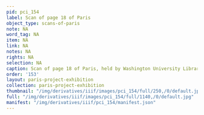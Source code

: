 ```yaml
---
pid: pci_154
label: Scan of page 18 of Paris
object_type: scans-of-paris
note: NA
word_tag: NA
item: NA
link: NA
notes: NA
rights: NA
selection: NA
caption: Scan of page 18 of Paris, held by Washington University Libraries
order: '153'
layout: paris-project-exhibition
collection: paris-project-exhibition
thumbnail: "/img/derivatives/iiif/images/pci_154/full/250,/0/default.jpg"
full: "/img/derivatives/iiif/images/pci_154/full/1140,/0/default.jpg"
manifest: "/img/derivatives/iiif/pci_154/manifest.json"
---
```

